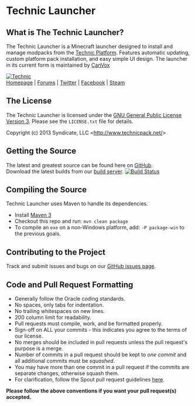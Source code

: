 Technic Launcher
===================

## What is The Technic Launcher?
The Technic Launcher is a Minecraft launcher designed to install and manage modpacks from the [Technic Platform][Homepage].
Features automatic updating, custom platform pack installation, and easy simple UI design.
The launcher in its current form is maintained by [CanVox](https://github.com/CannibalVox)

[![Technic][Logo]][Homepage]  
[Homepage] | [Forums] | [Twitter] | [Facebook] | [Steam]

## The License
The Technic Launcher is licensed under the [GNU General Public License Version 3][License]. Please see the `LICENSE.txt` file for details.

Copyright (c) 2013 Syndicate, LLC <<http://www.technicpack.net/>>

## Getting the Source
The latest and greatest source can be found here on [GitHub][Source].  
Download the latest builds from our [build server][Builds]. [![Build Status](http://build.technicpack.net/job/TechnicLauncher/badge/icon)](http://build.technicpack.net/job/TechnicLauncher/)

## Compiling the Source
Technic Launcher uses Maven to handle its dependencies.

* Install [Maven 3](http://maven.apache.org/download.html)
* Checkout this repo and run: `mvn clean package`
* To compile an `exe` on a non-Windows platform, add: `-P package-win` to the previous goals.

## Contributing to the Project
Track and submit issues and bugs on our [GitHub issues page][Issues].  

## Code and Pull Request Formatting
* Generally follow the Oracle coding standards.
* No spaces, only tabs for indentation.
* No trailing whitespaces on new lines.
* 200 column limit for readability.
* Pull requests must compile, work, and be formatted properly.
* Sign-off on ALL your commits - this indicates you agree to the terms of our license.
* No merges should be included in pull requests unless the pull request's purpose is a merge.
* Number of commits in a pull request should be kept to *one commit* and all additional commits must be *squashed*.
* You may have more than one commit in a pull request if the commits are separate changes, otherwise squash them.
* For clarification, follow the Spout pull request guidelines [here](http://spout.in/prguide).

**Please follow the above conventions if you want your pull request(s) accepted.**

[Logo]: http://i.imgur.com/PCI0pIo.png
[Homepage]: http://www.technicpack.net
[Forums]: http://forums.technicpack.net
[License]: http://www.gnu.org/licenses/gpl-3.0.txt
[Source]: https://github.com/TechnicPack/TechnicLauncher
[Builds]: http://build.technicpack.net/job/TechnicLauncher/
[Issues]: https://github.com/TechnicPack/TechnicLauncher/issues
[Twitter]: https://twitter.com/TechnicPack
[Facebook]: https://www.facebook.com/TechnicPack
[Steam]: http://steamcommunity.com/groups/technic-pack
